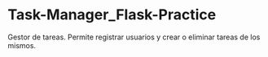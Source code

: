 # Task-Manager_Flask-Practice
Gestor de tareas. Permite registrar usuarios y crear o eliminar tareas de los mismos.
